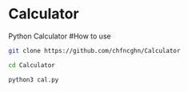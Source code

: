 # Calculator
Python Calculator
 #How to use
 
 ```bash
 git clone https://github.com/chfncghn/Calculator
 ````
 ```bash 
 cd Calculator
 ```
 ```bash
 python3 cal.py
 ```
